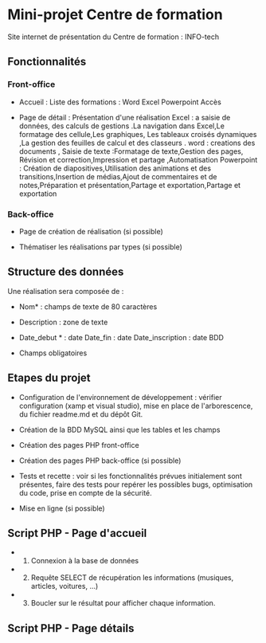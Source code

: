 
# Mini-projet Centre de formation 
 
Site internet de présentation du Centre de formation : INFO-tech
 
## Fonctionnalités
 
### Front-office

- Accueil : Liste des formations :
Word
Excel
Powerpoint 
Accès

- Page de détail : Présentation d'une réalisation
 Excel : a saisie de données, des calculs de gestions .La navigation dans Excel,Le formatage des cellule,Les graphiques,
Les tableaux croisés dynamiques ,La gestion des feuilles de calcul et des classeurs .
 word : creations des documents , Saisie de texte :Formatage de texte,Gestion des pages,
Révision et correction,Impression et partage ,Automatisation
Powerpoint : Création de diapositives,Utilisation des animations et des transitions,Insertion de médias,Ajout de commentaires et de notes,Préparation et présentation,Partage et exportation,Partage et exportation

### Back-office

- Page de création de réalisation (si possible)

- Thématiser les réalisations par types (si possible)
 
## Structure des données
 
Une réalisation sera composée de :

- Nom* : champs de texte de 80 caractères

- Description  : zone de texte

- Date_debut * : date
  Date_fin : date
  Date_inscription  : date 
  BDD  

* Champs obligatoires
 
## Etapes du projet
 
- Configuration de l'environnement de développement : vérifier configuration (xamp et visual studio), mise en place de l'arborescence, du fichier readme.md et du dépôt Git.

- Création de la BDD MySQL ainsi que les tables et les champs

- Création des pages PHP front-office

- Création des pages PHP back-office (si possible)

- Tests et recette : voir si les fonctionnalités prévues initialement sont présentes, faire des tests pour repérer les possibles bugs, optimisation du code, prise en compte de la sécurité.

- Mise en ligne (si possible)
 
## Script PHP - Page d'accueil
 
- 1) Connexion à la base de données

- 2) Requête SELECT de récupération les informations (musiques, articles, voitures, ...)

- 3) Boucler sur le résultat pour afficher chaque information.
 
## Script PHP - Page détails
 